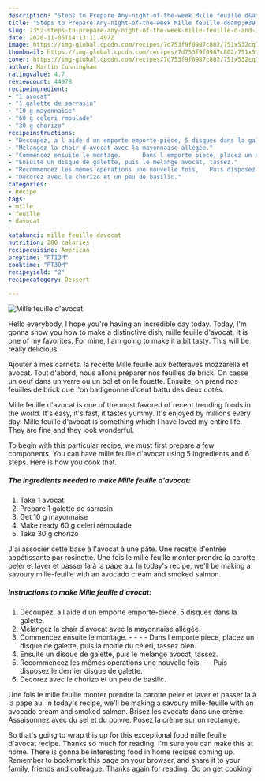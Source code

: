 ```yaml
---
description: "Steps to Prepare Any-night-of-the-week Mille feuille d&amp;#39;avocat"
title: "Steps to Prepare Any-night-of-the-week Mille feuille d&amp;#39;avocat"
slug: 2352-steps-to-prepare-any-night-of-the-week-mille-feuille-d-and-39-avocat
date: 2020-11-05T14:13:11.497Z
image: https://img-global.cpcdn.com/recipes/7d753f9f0987c802/751x532cq70/mille-feuille-davocat-photo-principale-de-la-recette.jpg
thumbnail: https://img-global.cpcdn.com/recipes/7d753f9f0987c802/751x532cq70/mille-feuille-davocat-photo-principale-de-la-recette.jpg
cover: https://img-global.cpcdn.com/recipes/7d753f9f0987c802/751x532cq70/mille-feuille-davocat-photo-principale-de-la-recette.jpg
author: Martin Cunningham
ratingvalue: 4.7
reviewcount: 44978
recipeingredient:
- "1 avocat"
- "1 galette de sarrasin"
- "10 g mayonnaise"
- "60 g celeri rmoulade"
- "30 g chorizo"
recipeinstructions:
- "Decoupez, a l aide d un emporte emporte-pièce, 5 disques dans la galette."
- "Melangez la chair d avocat avec la mayonnaise allégée."
- "Commencez ensuite le montage.      Dans l emporte piece, placez un disque de galette, puis la moitie du céleri, tassez bien."
- "Ensuite un disque de galette, puis le melange avocat, tassez."
- "Recommencez les mêmes opérations une nouvelle fois,   Puis disposez le dernier disque de galette."
- "Decorez avec le chorizo et un peu de basilic."
categories:
- Recipe
tags:
- mille
- feuille
- davocat

katakunci: mille feuille davocat 
nutrition: 280 calories
recipecuisine: American
preptime: "PT13M"
cooktime: "PT30M"
recipeyield: "2"
recipecategory: Dessert

---
```



![Mille feuille d&#39;avocat](https://img-global.cpcdn.com/recipes/7d753f9f0987c802/751x532cq70/mille-feuille-davocat-photo-principale-de-la-recette.jpg)

Hello everybody, I hope you're having an incredible day today. Today, I'm gonna show you how to make a distinctive dish, mille feuille d&#39;avocat. It is one of my favorites. For mine, I am going to make it a bit tasty. This will be really delicious.

Ajouter à mes carnets. la recette Mille feuille aux betteraves mozzarella et avocat. Tout d&#39;abord, nous allons préparer nos feuilles de brick. On casse un oeuf dans un verre ou un bol et on le fouette. Ensuite, on prend nos feuilles de brick que l&#39;on badigeonne d&#39;oeuf battu des deux cotés.

Mille feuille d&#39;avocat is one of the most favored of recent trending foods in the world. It's easy, it's fast, it tastes yummy. It's enjoyed by millions every day. Mille feuille d&#39;avocat is something which I have loved my entire life. They are fine and they look wonderful.


To begin with this particular recipe, we must first prepare a few components. You can have mille feuille d&#39;avocat using 5 ingredients and 6 steps. Here is how you cook that.

<!--inarticleads1-->

##### The ingredients needed to make Mille feuille d&#39;avocat:

1. Take 1 avocat
1. Prepare 1 galette de sarrasin
1. Get 10 g mayonnaise
1. Make ready 60 g celeri rémoulade
1. Take 30 g chorizo


J&#39;ai associer cette base à l&#39;avocat à une pâte. Une recette d&#39;entrée appétissante par rosinette. Une fois le mille feuille monter prendre la carotte peler et laver et passer la à la pape au. In today&#39;s recipe, we&#39;ll be making a savoury mille-feuille with an avocado cream and smoked salmon. 

<!--inarticleads2-->

##### Instructions to make Mille feuille d&#39;avocat:

1. Decoupez, a l aide d un emporte emporte-pièce, 5 disques dans la galette.
1. Melangez la chair d avocat avec la mayonnaise allégée.
1. Commencez ensuite le montage.  -  -   -  - Dans l emporte piece, placez un disque de galette, puis la moitie du céleri, tassez bien.
1. Ensuite un disque de galette, puis le melange avocat, tassez.
1. Recommencez les mêmes opérations une nouvelle fois,  -  - Puis disposez le dernier disque de galette.
1. Decorez avec le chorizo et un peu de basilic.


Une fois le mille feuille monter prendre la carotte peler et laver et passer la à la pape au. In today&#39;s recipe, we&#39;ll be making a savoury mille-feuille with an avocado cream and smoked salmon. Brisez les avocats dans une crème. Assaisonnez avec du sel et du poivre. Posez la crème sur un rectangle. 

So that's going to wrap this up for this exceptional food mille feuille d&#39;avocat recipe. Thanks so much for reading. I'm sure you can make this at home. There is gonna be interesting food in home recipes coming up. Remember to bookmark this page on your browser, and share it to your family, friends and colleague. Thanks again for reading. Go on get cooking!
